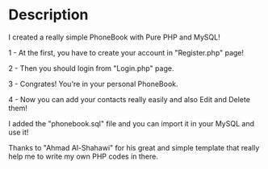 # Description

I created a really simple PhoneBook with Pure PHP and MySQL!

1 - At the first, you have to create your account in "Register.php" page!

2 - Then you should login from "Login.php" page.

3 - Congrates! You're in your personal PhoneBook.

4 - Now you can add your contacts really easily and also Edit and Delete them!

I added the "phonebook.sql" file and you can import it in your MySQL and use it!

Thanks to "Ahmad Al-Shahawi" for his great and simple template that really help me to write my own PHP codes in there.

